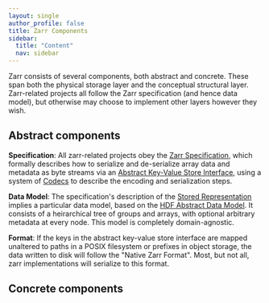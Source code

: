 ```yaml
---
layout: single
author_profile: false
title: Zarr Components
sidebar:
  title: "Content"
  nav: sidebar
---
```


Zarr consists of several components, both abstract and concrete. These span both the physical storage layer and the conceptual structural layer. Zarr-related projects all follow the Zarr specification (and hence data model), but otherwise may choose to implement other layers however they wish.

## Abstract components

**Specification**: All zarr-related projects obey the [Zarr Specification](https://zarr-specs.readthedocs.io/), which formally describes how to serialize and de-serialize array data and metadata as byte streams via an [Abstract Key-Value Store Interface](https://zarr-specs.readthedocs.io/en/latest/v3/core/v3.0.html#abstract-store-interface), using a system of [Codecs](https://zarr-specs.readthedocs.io/en/latest/v3/core/v3.0.html#chunk-encoding) to describe the encoding and serialization steps.

**Data Model**: The specification's description of the [Stored Representation](https://zarr-specs.readthedocs.io/en/latest/v3/core/v3.0.html#stored-representation) implies a particular data model, based on the [HDF Abstract Data Model](https://support.hdfgroup.org/documentation/hdf5/latest/_h5_d_m__u_g.html). It consists of a heirarchical tree of groups and arrays, with optional arbitrary metadata at every node. This model is completely domain-agnostic.

**Format**: If the keys in the abstract key-value store interface are mapped unaltered to paths in a POSIX filesystem or prefixes in object storage, the data written to disk will follow the "Native Zarr Format". Most, but not all, zarr implementations will serialize to this format.

## Concrete components

